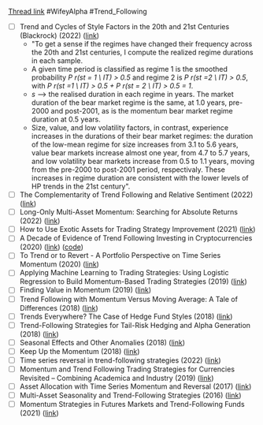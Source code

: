 
[Thread link](https://twitter.com/wifeyalpha/status/1611757615532367872?s=61&t=3WpnhEUkxDT0ZZFm_C866A)
#WifeyAlpha #Trend_Following 

- [ ] Trend and Cycles of Style Factors in the 20th and 21st Centuries (Blackrock) (2022) ([link](https://papers.ssrn.com/sol3/papers.cfm?abstract_id=4279022))
	- "To get a sense if the regimes have changed their frequency across the 20th and 21st centuries, I compute the realized regime durations in each sample.
	- A given time period is classified as regime 1 is the smoothed probability *P r(st = 1 \ IT) > 0.5* and regime 2 is *P r(st =2 \ IT) > 0.5*, with *P r(st =1 \ IT) > 0.5 + P r(st = 2 \ IT) > 0.5 = 1*.
	- *s* --> the realised duration in each regime in years. The market duration of the bear market regime is the same, at 1.0 years, pre-2000 and post-2001, as is the momentum bear market regime duration at 0.5 years.
	- Size, value, and low volatility factors, in contrast, experience increases in the durations of their bear market regimes: the duration of the low-mean regime for size increases from 3.1 to 5.6 years, value bear markets increase almost one year, from 4.7 to 5.7 years, and low volatility bear markets increase from 0.5 to 1.1 years, moving from the pre-2000 to post-2001 period, respectivaly. These increases in regime duration are consistent with the lower levels of HP trends in the 21st century".
- [ ] The Complementarity of Trend Following and Relative Sentiment (2022) ([link](https://papers.ssrn.com/sol3/papers.cfm?abstract_id=4235609))
- [ ] Long-Only Multi-Asset Momentum: Searching for Absolute Returns (2022) ([link](https://papers.ssrn.com/sol3/papers.cfm?abstract_id=4199648))
- [ ] How to Use Exotic Assets for Trading Strategy Improvement (2021) ([link](https://papers.ssrn.com/sol3/papers.cfm?abstract_id=3916918))
- [ ] A Decade of Evidence of Trend Following Investing in Cryptocurrencies (2020) ([link](https://papers.ssrn.com/sol3/papers.cfm?abstract_id=3697981)) ([code](https://github.com/Globe-Research/bittrends))
- [ ] To Trend or to Revert - A Portfolio Perspective on Time Series Momentum (2020) ([link](https://papers.ssrn.com/sol3/papers.cfm?abstract_id=3611448))
- [ ] Applying Machine Learning to Trading Strategies: Using Logistic Regression to Build Momentum-Based Trading Strategies (2019) ([link](https://papers.ssrn.com/sol3/papers.cfm?abstract_id=3611448))
- [ ] Finding Value in Momentum (2019) ([link](https://papers.ssrn.com/sol3/papers.cfm?abstract_id=3320050))
- [ ] Trend Following with Momentum Versus Moving Average: A Tale of Differences (2018) ([link](https://papers.ssrn.com/sol3/papers.cfm?abstract_id=3293521))
- [ ] Trends Everywhere? The Case of Hedge Fund Styles (2018) ([link](https://papers.ssrn.com/sol3/papers.cfm?abstract_id=3227903))
- [ ] Trend-Following Strategies for Tail-Risk Hedging and Alpha Generation (2018) ([link](https://papers.ssrn.com/sol3/papers.cfm?abstract_id=3167787))
- [ ] Seasonal Effects and Other Anomalies (2018) ([link](https://papers.ssrn.com/sol3/papers.cfm?abstract_id=3165669))
- [ ] Keep Up the Momentum (2018) ([link](https://papers.ssrn.com/sol3/papers.cfm?abstract_id=3083921))
- [ ] Time series reversal in trend-following strategies (2022) ([link](https://papers.ssrn.com/sol3/papers.cfm?abstract_id=2971875))
- [ ] Momentum and Trend Following Trading Strategies for Currencies Revisited – Combining Academica and Industry (2019) ([link](https://papers.ssrn.com/sol3/papers.cfm?abstract_id=2949379))
- [ ] Asset Allocation with Time Series Momentum and Reversal (2017) ([link](https://papers.ssrn.com/sol3/papers.cfm?abstract_id=2919122))
- [ ] Multi-Asset Seasonality and Trend-Following Strategies (2016) ([link](https://papers.ssrn.com/sol3/papers.cfm?abstract_id=2710334))
- [ ] Momentum Strategies in Futures Markets and Trend-Following Funds (2021) ([link](https://papers.ssrn.com/sol3/papers.cfm?abstract_id=1968996))